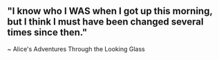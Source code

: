 ## "I know who I WAS when I got up this morning, but I think I must have been changed several times since then."

~ Alice's Adventures Through the Looking Glass
